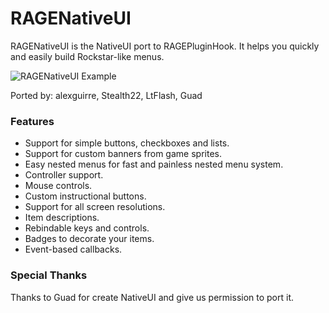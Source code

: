 # RAGENativeUI

RAGENativeUI is the NativeUI port to RAGEPluginHook. It helps you quickly and easily build Rockstar-like menus.

![RAGENativeUI Example](http://i.imgur.com/8myLlwB.png)

Ported by: alexguirre, Stealth22, LtFlash, Guad

### Features

* Support for simple buttons, checkboxes and lists.
* Support for custom banners from game sprites.
* Easy nested menus for fast and painless nested menu system.
* Controller support.
* Mouse controls.
* Custom instructional buttons.
* Support for all screen resolutions.
* Item descriptions.
* Rebindable keys and controls.
* Badges to decorate your items.
* Event-based callbacks.

### Special Thanks
Thanks to Guad for create NativeUI and give us permission to port it.
